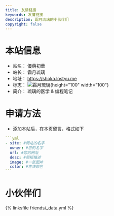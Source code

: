 ```yaml
---
title: 友情链接
keywords: 友情链接
description: 霜月琉璃的小伙伴们
copyright: false
---
```


# 本站信息
- 站名： 優萌初華
- 站长： 霜月琉璃
- 地址： https://shoka.lostyu.me
- 标志： ![霜月琉璃](https://gcore.jsdelivr.net/gh/amehime/shoka@latest/images/avatar.jpg){height="100" width="100"}
- 简介： 琉璃的医学 & 编程笔记

# 申请方法
- 添加本站后，在本页留言，格式如下

~~~yml
```yml
- site: #网站的名字
  owner: #您的名字
  url: #您的网址
  desc: #简短描述
  image: #一张图片
  color: #方块颜色
```
~~~

# 小伙伴们
{% linksfile friends/_data.yml %}

